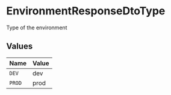 # EnvironmentResponseDtoType

Type of the environment


## Values

| Name   | Value  |
| ------ | ------ |
| `DEV`  | dev    |
| `PROD` | prod   |